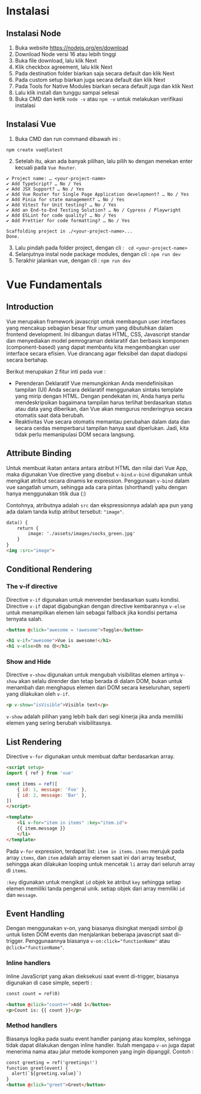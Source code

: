 # Instalasi
## Instalasi Node
1. Buka website https://nodejs.org/en/download
2. Download Node versi 16 atau lebih tinggi
3. Buka file download, lalu klik Next
4. Klik checkbox agreement, lalu klik Next 
5. Pada destination folder biarkan saja secara default dan klik Next
6. Pada custom setup biarkan juga secara default dan klik Next
7. Pada Tools for Native Modules biarkan secara default juga dan klik Next
8. Lalu klik install dan tunggu sampai selesai
9. Buka CMD dan ketik ```node -v``` atau ```npm -v``` untuk melakukan verifikasi instalasi

## Instalasi Vue
1. Buka CMD dan run command dibawah ini :
```
npm create vue@latest
```
2. Setelah itu, akan ada banyak pilihan, lalu pilih `No` dengan menekan enter kecuali pada `Vue Router`.
```
✔ Project name: … <your-project-name>
✔ Add TypeScript? … No / Yes
✔ Add JSX Support? … No / Yes
✔ Add Vue Router for Single Page Application development? … No / Yes
✔ Add Pinia for state management? … No / Yes
✔ Add Vitest for Unit testing? … No / Yes
✔ Add an End-to-End Testing Solution? … No / Cypress / Playwright
✔ Add ESLint for code quality? … No / Yes
✔ Add Prettier for code formatting? … No / Yes

Scaffolding project in ./<your-project-name>...
Done.
```
3. Lalu pindah pada folder project, dengan cli :
` cd <your-project-name>`
4. Selanjutnya instal node package modules, dengan cli :
` npm run dev `
5. Terakhir jalankan vue, dengan cli : 
` npm run dev `
# Vue Fundamentals
## Introduction
Vue merupakan framework javascript untuk membangun user interfaces yang mencakup sebagian besar fitur umum yang dibutuhkan dalam frontend development. Ini dibangun diatas HTML, CSS, Javascript standar dan menyediakan model pemrograman deklaratif dan berbasis komponen (component-based) yang dapat membantu kita mengembangkan user interface secara efisien. Vue dirancang agar fleksibel dan dapat diadopsi secara bertahap.

Berikut merupakan 2 fitur inti pada vue :
- Perenderan Deklaratif
Vue memungkinkan Anda mendefinisikan tampilan (UI) Anda secara deklaratif menggunakan sintaks template yang mirip dengan HTML. Dengan pendekatan ini, Anda hanya perlu mendeskripsikan bagaimana tampilan harus terlihat berdasarkan status atau data yang diberikan, dan Vue akan mengurus renderingnya secara otomatis saat data berubah.
- Reaktivitas
Vue secara otomatis memantau perubahan dalam data dan secara cerdas memperbarui tampilan hanya saat diperlukan. Jadi, kita tidak perlu memanipulasi DOM secara langsung.

## Attribute Binding
Untuk membuat ikatan antara antara atribut HTML dan nilai dari Vue App, maka digunakan Vue directive yang disebut `v-bind`.`v-bind` digunakan untuk mengikat atribut secara dinamis ke expression. Penggunaan `v-bind` dalam vue sangatlah umum, sehingga ada cara pintas (shorthand) yaitu dengan hanya menggunakan titik dua (:)

Contohnya, atributnya adalah `src` dan ekspressionnya adalah apa pun yang ada dalam tanda kutip atribut tersebut: `"image"`.
```html
data() {
    return {
        image: './assets/images/socks_green.jpg'
    }
}
<img :src="image">
```

## Conditional Rendering

### The v-if directive
Directive `v-if` digunakan untuk menrender berdasarkan suatu kondisi. Directive `v-if` dapat digabungkan dengan directive kembarannya `v-else` untuk menampilkan elemen lain sebagai fallback jika kondisi pertama ternyata salah.

```html
<button @click="awesome = !awesome">Toggle</button>

<h1 v-if="awesome">Vue is awesome!</h1>
<h1 v-else>Oh no 😢</h1>
```

### Show and Hide
Directive `v-show` digunakan untuk mengubah visibilitas elemen artinya `v-show` akan selalu dirender dan tetap berada di dalam DOM, bukan untuk menambah dan menghapus elemen dari DOM secara keseluruhan, seperti yang dilakukan oleh `v-if`.
```html
<p v-show="isVisible">Visible text</p>
```
`v-show` adalah pilihan yang lebih baik dari segi kinerja jika anda memiliki elemen yang sering berubah visibilitasnya.

## List Rendering
Directive `v-for` digunakan untuk membuat daftar berdasarkan array.

```html
<script setup>
import { ref } from 'vue'

const items = ref([
    { id: 1, message: 'Foo' }, 
    { id: 2, message: 'Bar' },
])
</script>

<template>
    <li v-for="item in items" :key="item.id">
    {{ item.message }}
    </li>
</template>
```
Pada `v-for` expression, terdapat list: `item in items`. `items` merujuk pada array `items`, dan `item` adalah array elemen saat ini dari array tesebut, sehingga akan dilakukan looping untuk mencetak `li` array dari seluruh array di `items`. 

`:key` digunakan untuk mengikat `id` objek ke atribut `key` sehingga setiap elemen memiliki tanda pengenal unik. setiap objek dari array memiliki `id` dan `message`.

## Event Handling
Dengan menggunakan v-on, yang biasanya disingkat menjadi simbol @ untuk listen DOM events dan menjalankan beberapa javascript saat di-trigger. Penggunaannya biasanya `v-on:click="functionName"` atau `@click="functionName"`.

### Inline handlers
Inline JavaScript yang akan dieksekusi saat event di-trigger, biasanya digunakan di case simple, seperti :
```html
const count = ref(0)

<button @click="count++">Add 1</button>
<p>Count is: {{ count }}</p>
```

### Method handlers
Biasanya logika pada suatu event handler panjang atau komplex, sehingga tidak dapat dilakukan dengan inline handler. Itulah mengapa `v-on` juga dapat menerima nama atau jalur metode komponen yang ingin dipanggil. Contoh :
```html
const greeting = ref('greetings!')
function greet(event) {
  alert(`${greeting.value}`)
}
<button @click="greet">Greet</button>
```